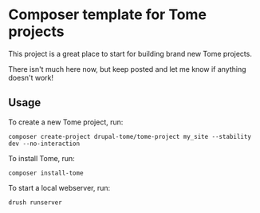 # Composer template for Tome projects

This project is a great place to start for building brand new Tome projects.

There isn't much here now, but keep posted and let me know if anything doesn't
work!

## Usage

To create a new Tome project, run:

```
composer create-project drupal-tome/tome-project my_site --stability dev --no-interaction
```

To install Tome, run:

```
composer install-tome
```

To start a local webserver, run:

```
drush runserver
```
